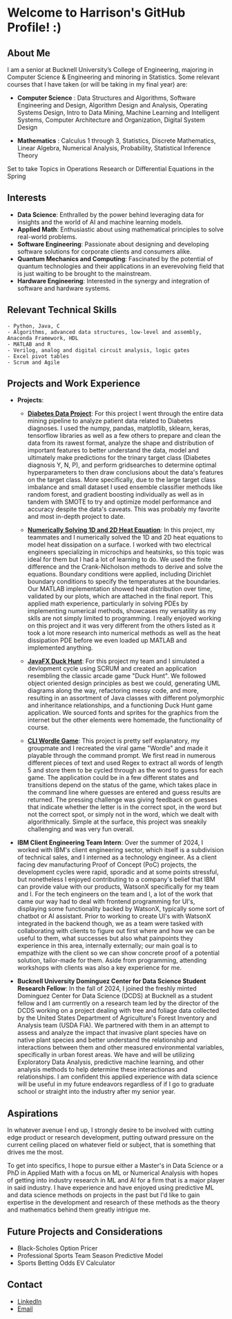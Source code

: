# Welcome to Harrison's GitHub Profile! :)

## About Me
I am a senior at Bucknell University’s College of Engineering, majoring in Computer Science & Engineering and minoring in Statistics. Some relevant courses that I have taken (or will be taking in my final year) are:

- **Computer Science** : Data Structures and Algorithms, Software Engineering and Design, Algorithm Design and Analysis, Operating Systems Design, Intro to Data Mining, Machine Learning and Intelligent Systems, Computer Architecture and Organization, Digital System Design

- **Mathematics** : Calculus 1 through 3, Statistics, Discrete Mathematics, Linear Algebra, Numerical Analysis, Probability, Statistical Inference Theory

Set to take Topics in Operations Research or Differential Equations in the Spring

## Interests
- **Data Science**: Enthralled by the power behind leveraging data for insights and the world of AI and machine learning models.
- **Applied Math**: Enthusiastic about using mathematical principles to solve real-world problems.
- **Software Engineering**: Passionate about designing and developing software solutions for corporate clients and consumers alike.
- **Quantum Mechanics and Computing**: Fascinated by the potential of quantum technologies and their applications in an everevolving field that is just waiting to be brought to the mainstream.
- **Hardware Engineering**: Interested in the synergy and integration of software and hardware systems.

## Relevant Technical Skills
    - Python, Java, C
    - Algorithms, advanced data structures, low-level and assembly, Anaconda Framework, HDL
    - MATLAB and R
    - Verilog, analog and digital circuit analysis, logic gates
    - Excel pivot tables
    - Scrum and Agile

## Projects and Work Experience
- **Projects**:
  - **[Diabetes Data Project](https://github.com/harrison-hal3sworth/harrison-hal3sworth/tree/main/data_mining_final_proj)**: For this project I went through the entire data mining pipeline to analyze patient data related to Diabetes diagnoses. I used the numpy, pandas, matplotlib, sklearn, keras, tensorflow libraries as well as a few others to prepare and clean the data from its rawest format, analyze the shape and distribution of important features to better understand the data, model and ultimately make predictions for the trinary target class (Diabetes diagnosis Y, N, P), and perform gridsearches to determine optimal hyperparameters to then draw conclusions about the data's features on the target class. More specifically, due to the large target class imbalance and small dataset I used ensemble classifier methods like random forest, and gradient boosting individually as well as in tandem with SMOTE to try and optimize model performance and accuracy despite the data's caveats. This was probably my favorite and most in-depth project to date.

  - **[Numerically Solving 1D and 2D Heat Equation](https://github.com/harrison-hal3sworth/harrison-hal3sworth/tree/main/numerical_analysis_final_proj)**: In this project, my teammates and I numerically solved the 1D and 2D heat equations to model heat dissipation on a surface. I worked with two electrical engineers specializing in microchips and heatsinks, so this topic was ideal for them but I had a lot of learning to do. We used the finite difference and the Crank-Nicholson methods to derive and solve the equations. Boundary conditions were applied, including Dirichlet boundary conditions to specify the temperatures at the boundaries. Our MATLAB implementation showed heat distribution over time, validated by our plots, which are attached in the final report. This applied math experience, particularly in solving PDEs by implementing numerical methods, showcases my versatility as my sklls are not simply limited to programming. I really enjoyed working on this project and it was very different from the others listed as it took a lot more research into numerical methods as well as the heat dissipation PDE before we even loaded up MATLAB and implemented anything.

  - **[JavaFX Duck Hunt](https://github.com/harrison-hal3sworth/harrison-hal3sworth/tree/main/duck_hunt)**: For this project my team and I simulated a devlopment cycle using SCRUM and created an application resembling the classic arcade game "Duck Hunt". We followed object oriented design principles as best we could, generating UML diagrams along the way, refactoring messy code, and more, resulting in an assortment of Java classes with different polymorphic and inheritance relationships, and a functioning Duck Hunt game application. We sourced fonts and sprites for the graphics from the internet but the other elements were homemade, the functionality of course.

  - **[CLI Wordle Game](https://github.com/harrison-hal3sworth/harrison-hal3sworth/tree/main/wordle)**: This project is pretty self explanatory, my groupmate and I recreated the viral game "Wordle" and made it playable through the command prompt. We first read in numerous different pieces of text and used Regex to extract all words of length 5 and store them to be cycled through as the word to guess for each game. The application could be in a few different states and transitions depend on the status of the game, which takes place in the command line where guesses are entered and guess results are returned. The pressing challenge was giving feedback on guesses that indicate whether the letter is in the correct spot, in the word but not the correct spot, or simply not in the word, which we dealt with algorithmically. Simple at the surface, this project was sneakily challenging and was very fun overall.

- **IBM Client Engineering Team Intern**: Over the summer of 2024, I worked with IBM's client engineering sector, which itself is a subdivision of technical sales, and I interned as a technology engineer. As a client facing dev manufacturing Proof of Concept (PoC) projects, the development cycles were rapid, sporadic and at some points stressful, but nonetheless I enjoyed contributing to a company's belief that IBM can provide value with our products, WatsonX specifically for my team and I. For the tech engineers on the team and I, a lot of the work that came our way had to deal with frontend programming for UI's, displaying some functionality backed by WatsonX, typically some sort of chatbot or AI assistant. Prior to working to create UI's with WatsonX integrated in the backend though, we as a team were tasked with collaborating with clients to figure out first where and how we can be useful to them, what successes but also what painpoints they experience in this area, internally externally; our main goal is to empathize with the client so we can show concrete proof of a potential solution, tailor-made for them. Aside from programming, attending workshops with clients was also a key experience for me.

- **Bucknell University Dominguez Center for Data Science Student Research Fellow**: In the fall of 2024, I joined the freshly minted Dominguez Center for Data Science (DCDS) at Bucknell as a student fellow and I am currrently on a research team led by the director of the DCDS working on a project dealing with tree and foliage data collected by the United States Department of Agriculture's Forest Inventory and Analysis team (USDA FIA). We partnered with them in an attempt to assess and analyze the impact that invasive plant species have on native plant species and better understand the relationship and interactions between them and other measured environmental variables, specifically in urban forest areas. We have and will be utilizing Exploratory Data Analysis, predictive machine learning, and other analysis methods to help determine these interactionas and relationships. I am confident this applied experience with data science will be useful in my future endeavors regardless of if I go to graduate school or straight into the industry after my senior year.

## Aspirations
In whatever avenue I end up, I strongly desire to be involved with cutting edge product or research development, putting outward pressure on the current ceiling placed on whatever field or subject, that is something that drives me the most.

To get into specifics, I hope to pursue either a Master's in Data Science or a PhD in Applied Math with a focus on ML or Numerical Analysis with hopes of getting into industry research in ML and AI for a firm that is a major player in said industry. I have experience and have enjoyed using predictive ML and data science methods on projects in the past but I'd like to gain expertise in the development and research of these methods as the theory and mathematics behind them greatly intrigue me.

## Future Projects and Considerations
- Black-Scholes Option Pricer
- Professional Sports Team Season Predictive Model
- Sports Betting Odds EV Calculator

## Contact
- [LinkedIn](https://www.linkedin.com/in/harrison-halesworth-78b077248/)
- [Email](harrison.hal3sworth@gmail.com)
